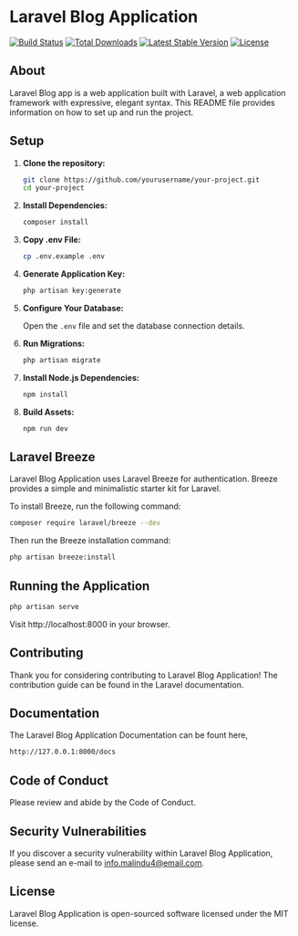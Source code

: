 # Laravel Blog Application

[![Build Status](https://travis-ci.org/yourusername/your-project.svg?branch=main)](https://travis-ci.org/yourusername/your-project)
[![Total Downloads](https://img.shields.io/packagist/dt/yourusername/your-project)](https://packagist.org/packages/yourusername/your-project)
[![Latest Stable Version](https://img.shields.io/packagist/v/yourusername/your-project)](https://packagist.org/packages/yourusername/your-project)
[![License](https://img.shields.io/packagist/l/yourusername/your-project)](https://opensource.org/licenses/MIT)

## About

Laravel Blog app is a web application built with Laravel, a web application framework with expressive, elegant syntax. This README file provides information on how to set up and run the project.

## Setup

1. **Clone the repository:**

    ```bash
    git clone https://github.com/yourusername/your-project.git
    cd your-project
    ```

2. **Install Dependencies:**

    ```bash
    composer install
    ```

3. **Copy .env File:**

    ```bash
    cp .env.example .env
    ```

4. **Generate Application Key:**

    ```bash
    php artisan key:generate
    ```

5. **Configure Your Database:**

    Open the `.env` file and set the database connection details.

6. **Run Migrations:**

    ```bash
    php artisan migrate
    ```

7. **Install Node.js Dependencies:**

    ```bash
    npm install
    ```

8. **Build Assets:**

    ```bash
    npm run dev
    ```

## Laravel Breeze

Laravel Blog Application uses Laravel Breeze for authentication. Breeze provides a simple and minimalistic starter kit for Laravel.

To install Breeze, run the following command:

```bash
composer require laravel/breeze --dev
```
Then run the Breeze installation command:
```bash
php artisan breeze:install
```

## Running the Application
```bash
php artisan serve
```
Visit http://localhost:8000 in your browser.

## Contributing

Thank you for considering contributing to Laravel Blog Application! The contribution guide can be found in the Laravel documentation.

## Documentation

The Laravel Blog Application Documentation can be fount here,

```bash
http://127.0.0.1:8000/docs
```

## Code of Conduct

Please review and abide by the Code of Conduct.

## Security Vulnerabilities

If you discover a security vulnerability within Laravel Blog Application, please send an e-mail to info.malindu4@email.com.

## License

Laravel Blog Application is open-sourced software licensed under the MIT license.

